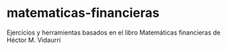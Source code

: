# matematicas-financieras
Ejercicios y herramientas basados en el libro Matemáticas financieras de Héctor M. Vidaurri

